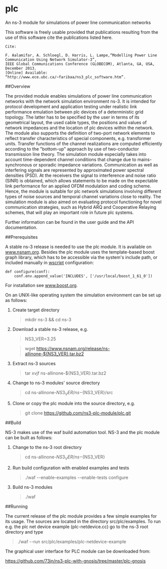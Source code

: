# plc

An ns-3 module for simulations of power line communication networks

This software is freely usable provided that publications resulting from the use of this software cite the publications listed here.
```
Cite:

F. Aalamifar, A. Schloegl, D. Harris, L. Lampe,“Modelling Power Line Communication Using Network Simulator-3”, 
IEEE Global Communications Conference (GLOBECOM), Atlanta, GA, USA, December 2013. 
[Online] Available: “http://www.ece.ubc.ca/~faribaa/ns3_plc_software.htm”.
```

##Overview

The provided module enables simulations of power line communication networks with the network simulation
environment ns-3. It is intended for protocol development and application testing under realistic link
performance emulation between plc devices of a deterministic grid topology. The latter has to be specified by
the user in terms of its geometrical layout, the used cable types, the positions and values of network impedances
and the location of plc devices within the network. The module also supports the definition of two-port
network elements to reflect transfer characteristics of special components, e.g. transformer units.
Transfer functions of the channel realizations are computed efficiently according to the "bottom-up" approach by use of
two-conductor transmission line theory. The simulation module especially takes into account time-dependent channel 
conditions that change due to mains-synchronous or sporadic impedance variations. Communication as well as interfering signals 
are represented by approximated power spectral densities (PSD). At the receivers the signal to interference and noise 
ratio (SINR) is obtained, which allows statements to be made on the expectable link performance for an applied OFDM
modulation and coding scheme. Hence, the module is suitable for plc network simulations involving different types of
noise sources and temporal channel variations close to reality. The simulation module is also aimed on evaluating protocol 
functioning for novel communication strategies, such as Hybrid ARQ and Cooperative Relaying schemes, that will play an 
important role in future plc systems.

Further information can be found in the user guide and the API documentation.

##Prerequisites

A stable ns-3 release is needed to use the plc module. It is available on www.nsnam.org.
Besides the plc module uses the template-based boost graph library, which has to be accessible
via the system's include path, or included manually in [wscript](wscript) configuration:

```
def configure(conf):
    conf.env.append_value('INCLUDES', ['/usr/local/boost_1_61_0'])
```
For installation see www.boost.org.

On an UNIX-like operating system the simulation environment can be set up as follows:

1.  Create target directory

    > mkdir ns-3 && cd ns-3

2.  Download a stable ns-3 release, e.g.

    > NS3_VER=3.25

    > wget https://www.nsnam.org/release/ns-allinone-${NS3_VER}.tar.bz2

3.  Extract ns-3 sources

    > tar xvjf ns-allinone-${NS3_VER}.tar.bz2 

4.  Change to ns-3 modules' source directory

    > cd ns-allinone-${NS3_VER}/ns-${NS3_VER}/src

5.  Clone or copy the plc module into the source directory, e.g.

    > git clone https://github.com/ns3-plc-module/plc.git


##Build

NS-3 makes use of the waf build automation tool. NS-3 and the plc module can be built as follows:

1.  Change to the ns-3 root directory
    
    > cd ns-allinone-${NS3_VER}/ns-${NS3_VER}

2.  Run build configuration with enabled examples and tests

    > ./waf --enable-examples --enable-tests configure
    
3.  Build ns-3 modules

    > ./waf

##Running

The current release of the plc module provides a few simple examples for its usage. The sources
are located in the directory src/plc/examples. To run e.g. the plc net device example (plc-netdevice.cc)
go to the ns-3 root directory and type

> ./waf --run src/plc/examples/plc-netdevice-example

The graphical user interface for PLC module can be downloaded from:

https://github.com/73jn/ns3-plc-with-gnosis/tree/master/plc-gnosis


